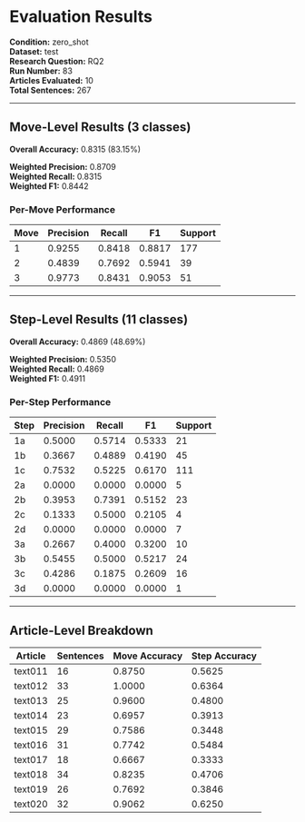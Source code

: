 # Evaluation Results

**Condition:** zero_shot  
**Dataset:** test  
**Research Question:** RQ2  
**Run Number:** 83  
**Articles Evaluated:** 10  
**Total Sentences:** 267  

---

## Move-Level Results (3 classes)

**Overall Accuracy:** 0.8315 (83.15%)  

**Weighted Precision:** 0.8709  
**Weighted Recall:** 0.8315  
**Weighted F1:** 0.8442  

### Per-Move Performance

| Move | Precision | Recall | F1 | Support |
|------|-----------|--------|----|---------|
| 1 | 0.9255 | 0.8418 | 0.8817 | 177 |
| 2 | 0.4839 | 0.7692 | 0.5941 | 39 |
| 3 | 0.9773 | 0.8431 | 0.9053 | 51 |

---

## Step-Level Results (11 classes)

**Overall Accuracy:** 0.4869 (48.69%)  

**Weighted Precision:** 0.5350  
**Weighted Recall:** 0.4869  
**Weighted F1:** 0.4911  

### Per-Step Performance

| Step | Precision | Recall | F1 | Support |
|------|-----------|--------|----|---------|
| 1a | 0.5000 | 0.5714 | 0.5333 | 21 |
| 1b | 0.3667 | 0.4889 | 0.4190 | 45 |
| 1c | 0.7532 | 0.5225 | 0.6170 | 111 |
| 2a | 0.0000 | 0.0000 | 0.0000 | 5 |
| 2b | 0.3953 | 0.7391 | 0.5152 | 23 |
| 2c | 0.1333 | 0.5000 | 0.2105 | 4 |
| 2d | 0.0000 | 0.0000 | 0.0000 | 7 |
| 3a | 0.2667 | 0.4000 | 0.3200 | 10 |
| 3b | 0.5455 | 0.5000 | 0.5217 | 24 |
| 3c | 0.4286 | 0.1875 | 0.2609 | 16 |
| 3d | 0.0000 | 0.0000 | 0.0000 | 1 |

---

## Article-Level Breakdown

| Article | Sentences | Move Accuracy | Step Accuracy |
|---------|-----------|---------------|---------------|
| text011 | 16 | 0.8750 | 0.5625 |
| text012 | 33 | 1.0000 | 0.6364 |
| text013 | 25 | 0.9600 | 0.4800 |
| text014 | 23 | 0.6957 | 0.3913 |
| text015 | 29 | 0.7586 | 0.3448 |
| text016 | 31 | 0.7742 | 0.5484 |
| text017 | 18 | 0.6667 | 0.3333 |
| text018 | 34 | 0.8235 | 0.4706 |
| text019 | 26 | 0.7692 | 0.3846 |
| text020 | 32 | 0.9062 | 0.6250 |
